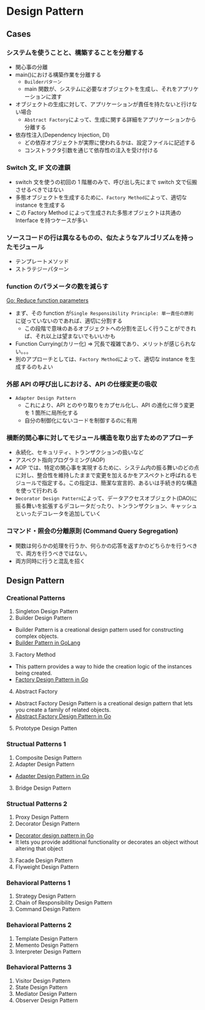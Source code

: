 # Design Pattern

## Cases

### システムを使うことと、構築することを分離する

- 関心事の分離
- main()における構築作業を分離する
  - `Builderパターン`
  - main 関数が、システムに必要なオブジェクトを生成し、それをアプリケーションに渡す
- オブジェクトの生成に対して、アプリケーションが責任を持たないと行けない場合
  - `Abstract Factory`によって、生成に関する詳細をアプリケーションから分離する
- 依存性注入(Dependency Injection, DI)
  - どの依存オブジェクトが実際に使われるかは、設定ファイルに記述する
  - コンストラクタ引数を通じて依存性の注入を受け付ける

### Switch 文, IF 文の連鎖

- switch 文を使うの初回の 1 階層のみで、呼び出し先にまで switch 文で伝搬させるべきではない
- 多態オブジェクトを生成するために、`Factory Method`によって、適切な instance を生成する
- この Factory Method によって生成された多態オブジェクトは共通の Interface を持つケースが多い

### ソースコードの行は異なるものの、似たようなアルゴリズムを持ったモジュール

- テンプレートメソッド
- ストラテジーパターン

### function のパラメータの数を減らす

[Go: Reduce function parameters](https://medium.com/@meeusdylan/go-reduce-function-parameters-19b785a87a59)

- まず、その function が`Single Responsibility Principle: 単一責任の原則` に従っていないのであれば、適切に分割する
  - この段階で意味のあるオブジェクトへの分割を正しく行うことができれば、それ以上は望まないでもいいかも
- Function Currying(カリー化) => 冗長で複雑であり、メリットが感じられない。。。
- 別のアプローチとしては、`Factory Method`によって、適切な instance を生成するのもよい

### 外部 API の呼び出しにおける、API の仕様変更の吸収

- `Adapter Design Pattern`
  - これにより、API とのやり取りをカプセル化し、API の進化に伴う変更を 1 箇所に局所化する
  - 自分の制御化にないコードを制御するのに有用

### 横断的関心事に対してモジュール構造を取り出すためのアプローチ

- 永続化、セキュリティ、トランザクションの扱いなど
- アスペクト指向プログラミング(AOP)
- AOP では、特定の関心事を実現するために、システム内の振る舞いのどの点に対し、整合性を維持したままで変更を加えるかをアスペクトと呼ばれるモジュールで指定する。この指定は、簡潔な宣言的、あるいは手続き的な構造を使って行われる
- `Decorator Design Pattern`によって、データアクセスオブジェクト(DAO)に振る舞いを拡張するデコレータだったり、トンランザクション、キャッシュといったデコレータを追加していく

### コマンド・照会の分離原則 (Command Query Segregation)

- 関数は何らかの処理を行うか、何らかの応答を返すかのどちらかを行うべきで、両方を行うべきではない。
- 両方同時に行うと混乱を招く

## Design Pattern

### Creational Patterns

1. Singleton Design Pattern
2. Builder Design Pattern

- Builder Pattern is a creational design pattern used for constructing complex objects.
- [Builder Pattern in GoLang](https://golangbyexample.com/builder-pattern-golang/)

3. Factory Method

- This pattern provides a way to hide the creation logic of the instances being created.
- [Factory Design Pattern in Go](https://golangbyexample.com/golang-factory-design-pattern/)

4. Abstract Factory

- Abstract Factory Design Pattern is a creational design pattern that lets you create a family of related objects.
- [Abstract Factory Design Pattern in Go
  ](https://golangbyexample.com/abstract-factory-design-pattern-go/)

5. Prototype Design Patten

### Structual Patterns 1

1. Composite Design Pattern
2. Adapter Design Pattern

- [Adapter Design Pattern in Go](https://golangbyexample.com/adapter-design-pattern-go/)

3. Bridge Design Pattern

### Structual Patterns 2

1. Proxy Design Pattern
2. Decorator Design Pattern

- [Decorator design pattern in Go](https://golangbyexample.com/decorator-pattern-golang/)
- It lets you provide additional functionality or decorates an object without altering that object

3. Facade Design Pattern
4. Flyweight Design Pattern

### Behavioral Patterns 1

1. Strategy Design Pattern
2. Chain of Responsibility Design Pattern
3. Command Design Pattern

### Behavioral Patterns 2

1. Template Design Pattern
2. Memento Design Pattern
3. Interpreter Design Pattern

### Behavioral Patterns 3

1. Visitor Design Pattern
2. State Design Pattern
3. Mediator Design Pattern
4. Observer Design Pattern
